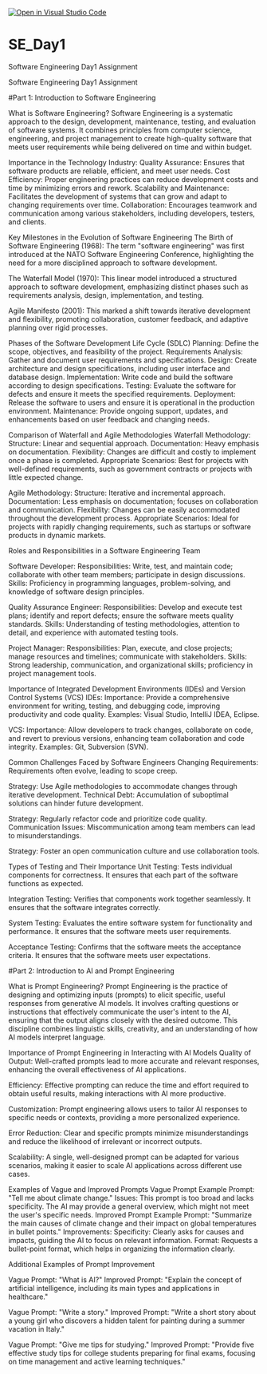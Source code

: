 [![Open in Visual Studio Code](https://classroom.github.com/assets/open-in-vscode-2e0aaae1b6195c2367325f4f02e2d04e9abb55f0b24a779b69b11b9e10269abc.svg)](https://classroom.github.com/online_ide?assignment_repo_id=16933492&assignment_repo_type=AssignmentRepo)
# SE_Day1
Software Engineering Day1 Assignment

Software Engineering Day1 Assignment

#Part 1: Introduction to Software Engineering

What is Software Engineering? Software Engineering is a systematic approach to the design, development, maintenance, testing, and evaluation of software systems. It combines principles from computer science, engineering, and project management to create high-quality software that meets user requirements while being delivered on time and within budget.

Importance in the Technology Industry: Quality Assurance: Ensures that software products are reliable, efficient, and meet user needs. Cost Efficiency: Proper engineering practices can reduce development costs and time by minimizing errors and rework. Scalability and Maintenance: Facilitates the development of systems that can grow and adapt to changing requirements over time. Collaboration: Encourages teamwork and communication among various stakeholders, including developers, testers, and clients.

Key Milestones in the Evolution of Software Engineering The Birth of Software Engineering (1968): The term "software engineering" was first introduced at the NATO Software Engineering Conference, highlighting the need for a more disciplined approach to software development.

The Waterfall Model (1970): This linear model introduced a structured approach to software development, emphasizing distinct phases such as requirements analysis, design, implementation, and testing.

Agile Manifesto (2001): This marked a shift towards iterative development and flexibility, promoting collaboration, customer feedback, and adaptive planning over rigid processes.

Phases of the Software Development Life Cycle (SDLC) Planning: Define the scope, objectives, and feasibility of the project. Requirements Analysis: Gather and document user requirements and specifications. Design: Create architecture and design specifications, including user interface and database design. Implementation: Write code and build the software according to design specifications. Testing: Evaluate the software for defects and ensure it meets the specified requirements. Deployment: Release the software to users and ensure it is operational in the production environment. Maintenance: Provide ongoing support, updates, and enhancements based on user feedback and changing needs.

Comparison of Waterfall and Agile Methodologies Waterfall Methodology: Structure: Linear and sequential approach. Documentation: Heavy emphasis on documentation. Flexibility: Changes are difficult and costly to implement once a phase is completed. Appropriate Scenarios: Best for projects with well-defined requirements, such as government contracts or projects with little expected change.

Agile Methodology: Structure: Iterative and incremental approach. Documentation: Less emphasis on documentation; focuses on collaboration and communication. Flexibility: Changes can be easily accommodated throughout the development process. Appropriate Scenarios: Ideal for projects with rapidly changing requirements, such as startups or software products in dynamic markets.

Roles and Responsibilities in a Software Engineering Team

Software Developer: Responsibilities: Write, test, and maintain code; collaborate with other team members; participate in design discussions. Skills: Proficiency in programming languages, problem-solving, and knowledge of software design principles.

Quality Assurance Engineer: Responsibilities: Develop and execute test plans; identify and report defects; ensure the software meets quality standards. Skills: Understanding of testing methodologies, attention to detail, and experience with automated testing tools.

Project Manager: Responsibilities: Plan, execute, and close projects; manage resources and timelines; communicate with stakeholders. Skills: Strong leadership, communication, and organizational skills; proficiency in project management tools.

Importance of Integrated Development Environments (IDEs) and Version Control Systems (VCS) IDEs: Importance: Provide a comprehensive environment for writing, testing, and debugging code, improving productivity and code quality. Examples: Visual Studio, IntelliJ IDEA, Eclipse.

VCS: Importance: Allow developers to track changes, collaborate on code, and revert to previous versions, enhancing team collaboration and code integrity. Examples: Git, Subversion (SVN).

Common Challenges Faced by Software Engineers Changing Requirements: Requirements often evolve, leading to scope creep.

Strategy: Use Agile methodologies to accommodate changes through iterative development. Technical Debt: Accumulation of suboptimal solutions can hinder future development.

Strategy: Regularly refactor code and prioritize code quality. Communication Issues: Miscommunication among team members can lead to misunderstandings.

Strategy: Foster an open communication culture and use collaboration tools.

Types of Testing and Their Importance Unit Testing: Tests individual components for correctness. It ensures that each part of the software functions as expected.

Integration Testing: Verifies that components work together seamlessly. It ensures that the software integrates correctly.

System Testing: Evaluates the entire software system for functionality and performance. It ensures that the software meets user requirements.

Acceptance Testing: Confirms that the software meets the acceptance criteria. It ensures that the software meets user expectations.

#Part 2: Introduction to AI and Prompt Engineering

What is Prompt Engineering? Prompt Engineering is the practice of designing and optimizing inputs (prompts) to elicit specific, useful responses from generative AI models. It involves crafting questions or instructions that effectively communicate the user's intent to the AI, ensuring that the output aligns closely with the desired outcome. This discipline combines linguistic skills, creativity, and an understanding of how AI models interpret language.

Importance of Prompt Engineering in Interacting with AI Models Quality of Output: Well-crafted prompts lead to more accurate and relevant responses, enhancing the overall effectiveness of AI applications.

Efficiency: Effective prompting can reduce the time and effort required to obtain useful results, making interactions with AI more productive.

Customization: Prompt engineering allows users to tailor AI responses to specific needs or contexts, providing a more personalized experience.

Error Reduction: Clear and specific prompts minimize misunderstandings and reduce the likelihood of irrelevant or incorrect outputs.

Scalability: A single, well-designed prompt can be adapted for various scenarios, making it easier to scale AI applications across different use cases.

Examples of Vague and Improved Prompts Vague Prompt Example Prompt: "Tell me about climate change." Issues: This prompt is too broad and lacks specificity. The AI may provide a general overview, which might not meet the user's specific needs. Improved Prompt Example Prompt: "Summarize the main causes of climate change and their impact on global temperatures in bullet points." Improvements: Specificity: Clearly asks for causes and impacts, guiding the AI to focus on relevant information. Format: Requests a bullet-point format, which helps in organizing the information clearly.

Additional Examples of Prompt Improvement

Vague Prompt: "What is AI?" Improved Prompt: "Explain the concept of artificial intelligence, including its main types and applications in healthcare."

Vague Prompt: "Write a story." Improved Prompt: "Write a short story about a young girl who discovers a hidden talent for painting during a summer vacation in Italy."

Vague Prompt: "Give me tips for studying." Improved Prompt: "Provide five effective study tips for college students preparing for final exams, focusing on time management and active learning techniques."
